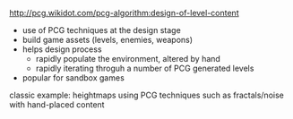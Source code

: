 http://pcg.wikidot.com/pcg-algorithm:design-of-level-content
- use of PCG techniques at the design stage
- build game assets (levels, enemies, weapons)
- helps design process
	- rapidly populate the environment, altered by hand
	- rapidly iterating throguh a number of PCG generated levels
- popular for sandbox games

classic example: heightmaps using PCG techniques such as fractals/noise with hand-placed content

